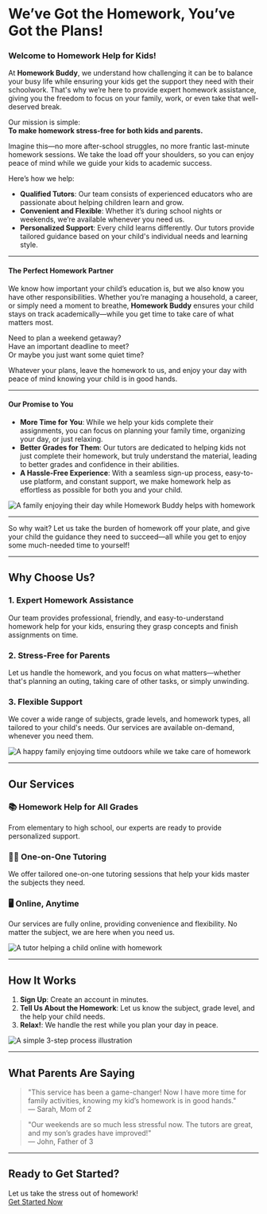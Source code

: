# We’ve Got the Homework, You’ve Got the Plans!

### Welcome to Homework Help for Kids!

At **Homework Buddy**, we understand how challenging it can be to balance your busy life while ensuring your kids get the support they need with their schoolwork. That's why we’re here to provide expert homework assistance, giving you the freedom to focus on your family, work, or even take that well-deserved break.

Our mission is simple:  
**To make homework stress-free for both kids and parents.**

Imagine this—no more after-school struggles, no more frantic last-minute homework sessions. We take the load off your shoulders, so you can enjoy peace of mind while we guide your kids to academic success.

Here’s how we help:
- **Qualified Tutors**: Our team consists of experienced educators who are passionate about helping children learn and grow.
- **Convenient and Flexible**: Whether it’s during school nights or weekends, we’re available whenever you need us. 
- **Personalized Support**: Every child learns differently. Our tutors provide tailored guidance based on your child's individual needs and learning style.

---

#### The Perfect Homework Partner
We know how important your child’s education is, but we also know you have other responsibilities. Whether you’re managing a household, a career, or simply need a moment to breathe, **Homework Buddy** ensures your child stays on track academically—while you get time to take care of what matters most.

Need to plan a weekend getaway?  
Have an important deadline to meet?  
Or maybe you just want some quiet time?

Whatever your plans, leave the homework to us, and enjoy your day with peace of mind knowing your child is in good hands.

---

#### Our Promise to You

- **More Time for You**: While we help your kids complete their assignments, you can focus on planning your family time, organizing your day, or just relaxing.
- **Better Grades for Them**: Our tutors are dedicated to helping kids not just complete their homework, but truly understand the material, leading to better grades and confidence in their abilities.
- **A Hassle-Free Experience**: With a seamless sign-up process, easy-to-use platform, and constant support, we make homework help as effortless as possible for both you and your child.

![A family enjoying their day while Homework Buddy helps with homework](https://example.com/family-relaxing.jpg)

---

So why wait? Let us take the burden of homework off your plate, and give your child the guidance they need to succeed—all while you get to enjoy some much-needed time to yourself!


---

## Why Choose Us?

### 1. **Expert Homework Assistance**
Our team provides professional, friendly, and easy-to-understand homework help for your kids, ensuring they grasp concepts and finish assignments on time.

### 2. **Stress-Free for Parents**
Let us handle the homework, and you focus on what matters—whether that's planning an outing, taking care of other tasks, or simply unwinding.

### 3. **Flexible Support**
We cover a wide range of subjects, grade levels, and homework types, all tailored to your child's needs. Our services are available on-demand, whenever you need them.

![A happy family enjoying time outdoors while we take care of homework](https://example.com/family-outdoors.jpg)

---

## Our Services

### 📚 **Homework Help for All Grades**
From elementary to high school, our experts are ready to provide personalized support.

### 🧑‍🏫 **One-on-One Tutoring**
We offer tailored one-on-one tutoring sessions that help your kids master the subjects they need.

### 🖥️ **Online, Anytime**
Our services are fully online, providing convenience and flexibility. No matter the subject, we are here when you need us.

![A tutor helping a child online with homework](https://example.com/online-tutor.jpg)

---

## How It Works

1. **Sign Up**: Create an account in minutes.
2. **Tell Us About the Homework**: Let us know the subject, grade level, and the help your child needs.
3. **Relax!**: We handle the rest while you plan your day in peace.

![A simple 3-step process illustration](https://example.com/3-step-process.jpg)

---

## What Parents Are Saying
> "This service has been a game-changer! Now I have more time for family activities, knowing my kid’s homework is in good hands."  
— Sarah, Mom of 2

> "Our weekends are so much less stressful now. The tutors are great, and my son’s grades have improved!"  
— John, Father of 3

---

## Ready to Get Started?
Let us take the stress out of homework!  
[Get Started Now](/contacts)

